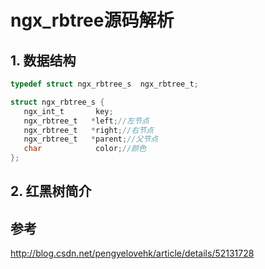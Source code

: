 # ngx_rbtree源码解析

## 1. 数据结构
```c
typedef struct ngx_rbtree_s  ngx_rbtree_t;

struct ngx_rbtree_s {
   ngx_int_t       key;
   ngx_rbtree_t   *left;//左节点
   ngx_rbtree_t   *right;//右节点
   ngx_rbtree_t   *parent;//父节点
   char            color;//颜色
};

```
## 2. 红黑树简介


## 参考
http://blog.csdn.net/pengyelovehk/article/details/52131728
